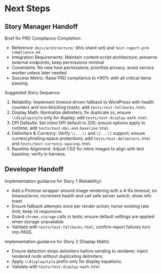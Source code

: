 # Next Steps

## Story Manager Handoff
Brief for PRD Compliance Completion:
- Reference: `docs/architecture/` (this shard set) and `test-report-prd-compliance.md`
- Integration Requirements: Maintain content‑script architecture; preserve external endpoints; keep permissions minimal
- Constraints: No new host permissions; prioritize privacy; avoid service worker unless later needed
- Success Metric: Raise PRD compliance to ≥90% with all critical items passing

Suggested Story Sequence
1) Reliability: Implement timeout‑driven fallback to WordPress with health counters and non‑blocking toasts; add `tests/test-fallbacks.html`.
2) Display Math: Normalize delimiters; fix duplicate `$$`; ensure `\\displaystyle` only for display; add `tests/test-display-math.html`.
3) DPI Defaults: Set inline DPI default to 200; ensure options apply to runtime; add `tests/test-dpi-and-baseline.html`.
4) Delimiters & Currency: Verify `\(...\)` and `\[...\]` support; ensure currency/trailing‑space protections; add `tests/test-delimiters.html` and `tests/test-currency-spacing.html`.
5) Baseline Alignment: Adjust CSS for inline images to align with text baseline; verify in harness.

## Developer Handoff
Implementation guidance for Story 1 (Reliability):
- Add a Promise wrapper around image rendering with a 4–6s timeout; on timeout/error, increment health and call safe server switch; show info toast.
- Ensure fallback attempts once per render action; honor existing rate limit; keep UI responsive.
- Guard `chrome.storage` calls in tests; ensure default settings are applied when storage unavailable.
- Validate with `tests/test-fallbacks.html`; confirm report failures turn into PASS.

Implementation guidance for Story 2 (Display Math):
- Ensure detection strips delimiters before sending to renderer; inject rendered node without duplicating delimiters.
- Apply `\\displaystyle` prefix only for display equations.
- Validate with `tests/test-display-math.html`.
